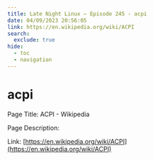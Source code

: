```yaml
---
title: Late Night Linux – Episode 245 - acpi
date: 04/09/2023 20:56:05
link: https://en.wikipedia.org/wiki/ACPI
search:
  exclude: true
hide:
  - toc
  - navigation
---
```


# acpi

Page Title: ACPI - Wikipedia

Page Description:  

Link: [https://en.wikipedia.org/wiki/ACPI](https://en.wikipedia.org/wiki/ACPI)